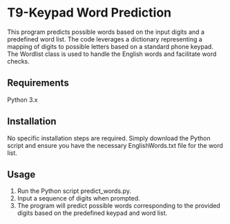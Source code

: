 # T9-Keypad Word Prediction
This program predicts possible words based on the input digits and a predefined word list. The code leverages a dictionary representing a mapping of digits to possible letters based on a standard phone keypad. The Wordlist class is used to handle the English words and facilitate word checks.

## Requirements
Python 3.x

## Installation
No specific installation steps are required. Simply download the Python script and ensure you have the necessary EnglishWords.txt file for the word list.

## Usage
1. Run the Python script predict_words.py.
2. Input a sequence of digits when prompted.
3. The program will predict possible words corresponding to the provided digits based on the predefined keypad and word list.
